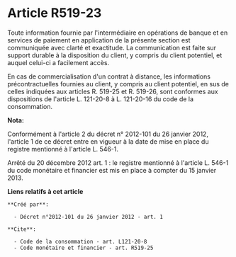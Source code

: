 # Article R519-23

Toute information fournie par l'intermédiaire en opérations de banque et en services de paiement en application de la
présente section est communiquée avec clarté et exactitude. La communication est faite sur support durable à la disposition
du client, y compris du client potentiel, et auquel celui-ci a facilement accès. 

En cas de commercialisation d'un contrat à distance, les informations précontractuelles fournies au client, y compris au
client potentiel, en sus de celles indiquées aux articles R. 519-25 et R. 519-26, sont conformes aux dispositions de
l'article L. 121-20-8 à L. 121-20-16 du code de la consommation.

**Nota:**

Conformément à l'article 2 du décret n° 2012-101 du 26 janvier 2012, l'article 1 de ce décret entre en vigueur à la date de
mise en place du registre mentionné à l'article L. 546-1. 

Arrêté du 20 décembre 2012 art. 1 : le registre mentionné à l'article L. 546-1 du code monétaire et financier est  mis en
place  à compter du 15 janvier 2013.

**Liens relatifs à cet article**

	**Créé par**:

	  - Décret n°2012-101 du 26 janvier 2012 - art. 1

	**Cite**:

	  - Code de la consommation - art. L121-20-8
	  - Code monétaire et financier - art. R519-25
